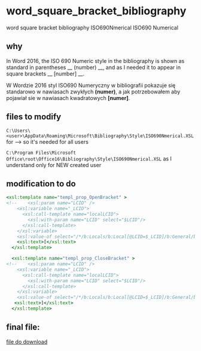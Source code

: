 # word_square_bracket_bibliography
word square bracket bibliography ISO690Nmerical ISO690 Numerical 

## why
In Word 2016, the ISO 690 Numeric style in the bibliography is shown as standard in parentheses __ (number) __, and as I needed it to appear in square brackets __ [number] __.

W Wordzie 2016 styl ISO690 Numeryczny w bibliografii pokazuje się standarowo w nawiasach zwykłych __(numer)__, a jak potrzebowałem aby pojawiał sie w nawiasach kwadratowych __[numer]__.

## files to modify


`C:\Users\<user>\AppData\Roaming\Microsoft\Bibliography\Style\ISO690Nmerical.XSL`
for <user> --> so it's needed for all users

`C:\Program Files\Microsoft Office\root\Office16\Bibliography\Style\ISO690Nmerical.XSL`
as I understand only for NEW created user
 
## modification to do

```xsl
<xsl:template name="templ_prop_OpenBracket" >
<!--    <xsl:param name="LCID" />
    <xsl:variable name="_LCID">
      <xsl:call-template name="localLCID">
        <xsl:with-param name="LCID" select="$LCID"/>
      </xsl:call-template>
    </xsl:variable>
    <xsl:value-of select="/*/b:Locals/b:Local[@LCID=$_LCID]/b:General/b:OpenBracket"/>-->
    <xsl:text>[</xsl:text>
  </xsl:template>

  <xsl:template name="templ_prop_CloseBracket" >
<!--    <xsl:param name="LCID" />
    <xsl:variable name="_LCID">
      <xsl:call-template name="localLCID">
        <xsl:with-param name="LCID" select="$LCID"/>
      </xsl:call-template>
    </xsl:variable>
    <xsl:value-of select="/*/b:Locals/b:Local[@LCID=$_LCID]/b:General/b:CloseBracket"/> -->
   <xsl:text>]</xsl:text>
  </xsl:template>
```

## final file:
[file do download](../blob/master/ISO690Nmerical.XSL)
